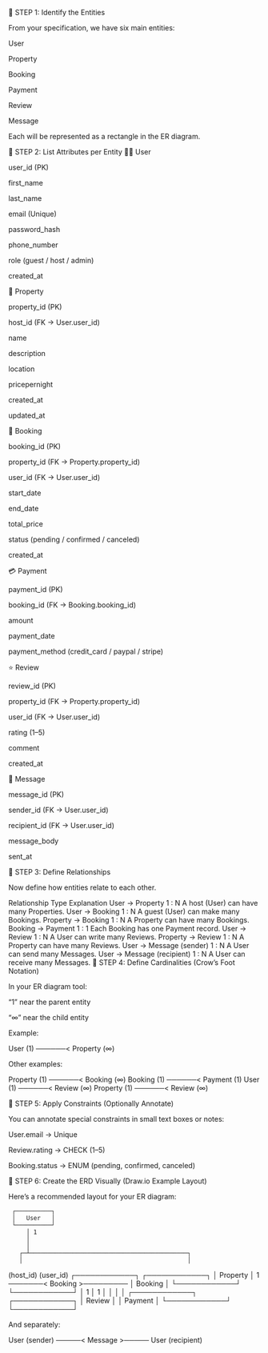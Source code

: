 🧩 STEP 1: Identify the Entities

From your specification, we have six main entities:

User

Property

Booking

Payment

Review

Message

Each will be represented as a rectangle in the ER diagram.

🧱 STEP 2: List Attributes per Entity
🧑‍💻 User

user_id (PK)

first_name

last_name

email (Unique)

password_hash

phone_number

role (guest / host / admin)

created_at

🏡 Property

property_id (PK)

host_id (FK → User.user_id)

name

description

location

pricepernight

created_at

updated_at

📅 Booking

booking_id (PK)

property_id (FK → Property.property_id)

user_id (FK → User.user_id)

start_date

end_date

total_price

status (pending / confirmed / canceled)

created_at

💳 Payment

payment_id (PK)

booking_id (FK → Booking.booking_id)

amount

payment_date

payment_method (credit_card / paypal / stripe)

⭐ Review

review_id (PK)

property_id (FK → Property.property_id)

user_id (FK → User.user_id)

rating (1–5)

comment

created_at

💬 Message

message_id (PK)

sender_id (FK → User.user_id)

recipient_id (FK → User.user_id)

message_body

sent_at

🔗 STEP 3: Define Relationships

Now define how entities relate to each other.

Relationship	Type	Explanation
User → Property	1 : N	A host (User) can have many Properties.
User → Booking	1 : N	A guest (User) can make many Bookings.
Property → Booking	1 : N	A Property can have many Bookings.
Booking → Payment	1 : 1	Each Booking has one Payment record.
User → Review	1 : N	A User can write many Reviews.
Property → Review	1 : N	A Property can have many Reviews.
User → Message (sender)	1 : N	A User can send many Messages.
User → Message (recipient)	1 : N	A User can receive many Messages.
🧮 STEP 4: Define Cardinalities (Crow’s Foot Notation)

In your ER diagram tool:

“1” near the parent entity

“∞” near the child entity

Example:

User (1) ──────< Property (∞)


Other examples:

Property (1) ──────< Booking (∞)
Booking (1) ──────< Payment (1)
User (1) ──────< Review (∞)
Property (1) ──────< Review (∞)

🧠 STEP 5: Apply Constraints (Optionally Annotate)

You can annotate special constraints in small text boxes or notes:

User.email → Unique

Review.rating → CHECK (1–5)

Booking.status → ENUM (pending, confirmed, canceled)

🧭 STEP 6: Create the ERD Visually (Draw.io Example Layout)

Here’s a recommended layout for your ER diagram:

     ┌──────────┐
     │   User   │
     └──────────┘
         │ 1
         │
         │
       ┌─┴────────────────────────────────────────────┐
       │                                              │
   (host_id)                                      (user_id)
   ┌────────────┐                               ┌────────────┐
   │  Property  │ 1 ───────< Booking >─────────  │  Booking  │
   └────────────┘                               └────────────┘
        │ 1                                          │ 1
        │                                             │
        │                                             │
   ┌────────────┐                                ┌────────────┐
   │   Review   │                                │  Payment   │
   └────────────┘                                └────────────┘


And separately:

User (sender) ─────< Message >───── User (recipient)